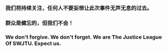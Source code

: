 
### 我们将持续关注，任何人不要妄想让此次事件无声无息的过去。

### 群众是健忘的，但我们不会！

### We don't forgive. We don't forget. We are The Justice League Of SWJTU. Expect us.